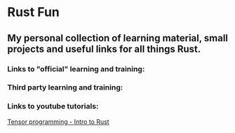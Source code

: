 # Rust Fun
## My personal collection of learning material, small projects and useful links for all things Rust.

### Links to "official" learning and training:

### Third party learning and training:

### Links to youtube tutorials:
[Tensor programming - Intro to Rust](https://www.youtube.com/playlist?list=PLJbE2Yu2zumDF6BX6_RdPisRVHgzV02NW)